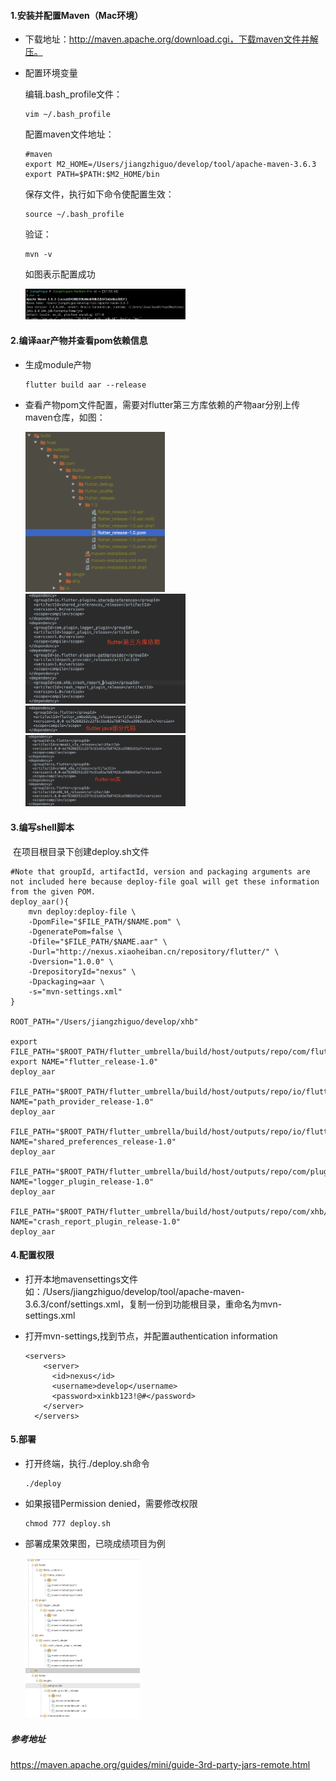 #### 1.安装并配置Maven（Mac环境）

* 下载地址：http://maven.apache.org/download.cgi，下载maven文件并解压。

* 配置环境变量

  编辑.bash_profile文件：

  ```
  vim ~/.bash_profile
  ```

  配置maven文件地址：

  ```
  #maven
  export M2_HOME=/Users/jiangzhiguo/develop/tool/apache-maven-3.6.3
  export PATH=$PATH:$M2_HOME/bin
  ```

  保存文件，执行如下命令使配置生效：

  ```
  source ~/.bash_profile
  ```

  验证：

  ```
  mvn -v
  ```

  如图表示配置成功

  <img src="https://github.com/jeremyjiangzg/Document/raw/master/image/apache_maven.png" alt="apache_maven" style="zoom:25%;" />

#### 2.编译aar产物并查看pom依赖信息

* 生成module产物

  ```
  flutter build aar --release
  ```

* 查看产物pom文件配置，需要对flutter第三方库依赖的产物aar分别上传maven仓库，如图：

  <img src="https://raw.githubusercontent.com/jeremyjiangzg/Document/master/image/flutter_output.png" alt="flutter_output" style="zoom:25%;" />

  <img src="https://github.com/jeremyjiangzg/Document/raw/master/image/flutter_dependency_01.png" alt="flutter_dependency_01" style="zoom:25%;" />

  <img src="https://github.com/jeremyjiangzg/Document/raw/master/image/flutter_dependency_02.png" alt="flutter_dependency_02" style="zoom:25%;" />

  <img src="https://github.com/jeremyjiangzg/Document/raw/master/image/flutter_dependency_03.png" alt="flutter_dependency_03" style="zoom:25%;" />



#### 3.编写shell脚本

​    在项目根目录下创建deploy.sh文件

```
#Note that groupId, artifactId, version and packaging arguments are not included here because deploy-file goal will get these information from the given POM.
deploy_aar(){
    mvn deploy:deploy-file \
    -DpomFile="$FILE_PATH/$NAME.pom" \
    -DgeneratePom=false \
    -Dfile="$FILE_PATH/$NAME.aar" \
    -Durl="http://nexus.xiaoheiban.cn/repository/flutter/" \
    -Dversion="1.0.0" \
    -DrepositoryId="nexus" \
    -Dpackaging=aar \
    -s="mvn-settings.xml"
}

ROOT_PATH="/Users/jiangzhiguo/develop/xhb"

export FILE_PATH="$ROOT_PATH/flutter_umbrella/build/host/outputs/repo/com/flutter/flutter_umbrella/flutter_release/1.0"
export NAME="flutter_release-1.0"
deploy_aar

FILE_PATH="$ROOT_PATH/flutter_umbrella/build/host/outputs/repo/io/flutter/plugins/pathprovider/path_provider_release/1.0"
NAME="path_provider_release-1.0"
deploy_aar

FILE_PATH="$ROOT_PATH/flutter_umbrella/build/host/outputs/repo/io/flutter/plugins/sharedpreferences/shared_preferences_release/1.0"
NAME="shared_preferences_release-1.0"
deploy_aar

FILE_PATH="$ROOT_PATH/flutter_umbrella/build/host/outputs/repo/com/plugin/logger_plugin/logger_plugin_release/1.0"
NAME="logger_plugin_release-1.0"
deploy_aar

FILE_PATH="$ROOT_PATH/flutter_umbrella/build/host/outputs/repo/com/xhb/crash_report_plugin/crash_report_plugin_release/1.0"
NAME="crash_report_plugin_release-1.0"
deploy_aar
```

#### 4.配置权限

* 打开本地mavensettings文件 如：/Users/jiangzhiguo/develop/tool/apache-maven-3.6.3/conf/settings.xml，复制一份到功能根目录，重命名为mvn-settings.xml

* 打开mvn-settings,找到<servers></servers>节点，并配置authentication information

  ```
  <servers>
      <server>
        <id>nexus</id>
        <username>develop</username>
        <password>xinkb123!@#</password>
      </server>
    </servers>
  ```

#### 5.部署

* 打开终端，执行./deploy.sh命令

  ```
  ./deploy
  ```

* 如果报错Permission denied，需要修改权限

  ```
  chmod 777 deploy.sh 
  ```

* 部署成果效果图，已晓成绩项目为例

  <img src="https://github.com/jeremyjiangzg/Document/raw/master/image/flutter_maven.png" alt="flutter_maven" style="zoom:25%;" />

##### 参考地址

https://maven.apache.org/guides/mini/guide-3rd-party-jars-remote.html

